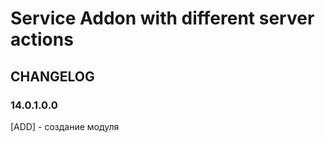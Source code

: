 # Service Addon with different server actions

## CHANGELOG

### 14.0.1.0.0

[ADD] - создание модуля
